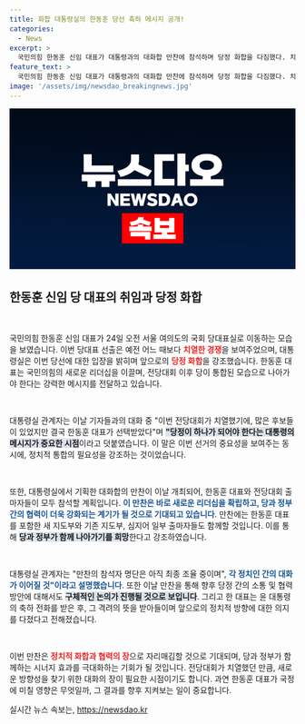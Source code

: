```yaml
---
title: 화합 대통령실의 한동훈 당선 축하 메시지 공개!
categories:
  - News
excerpt: >
  국민의힘 한동훈 신임 대표가 대통령과의 대화합 만찬에 참석하며 당정 화합을 다짐했다. 치열한 전당대회 후, 윤 대통령은 운명 공동체라는 메시지를 전하며 공동 협력의 필요성을 강조했다. 클릭하고 자세한 내용을 확인해보세요!
feature_text: >
  국민의힘 한동훈 신임 대표가 대통령과의 대화합 만찬에 참석하며 당정 화합을 다짐했다. 치열한 전당대회 후, 윤 대통령은 운명 공동체라는 메시지를 전하며 공동 협력의 필요성을 강조했다. 클릭하고 자세한 내용을 확인해보세요!
image: '/assets/img/newsdao_breakingnews.jpg'
---
```


<p><img src="/assets/img/newsdao_breakingnews.jpg" alt="ontimetimes 속보" /></p>

<h2 data-ke-size="size26">한동훈 신임 당 대표의 취임과 당정 화합</h2>

<p data-ke-size="size16">&nbsp;</p>

<p>국민의힘 한동훈 신임 대표가 24일 오전 서울 여의도의 국회 당대표실로 이동하는 모습을 보였습니다. 이번 당대표 선출은 예전 어느 때보다 <b><span style="color: #ee2323;">치열한 경쟁</span></b>을 보여주었으며, 대통령실은 이번 당선에 대한 입장을 밝히며 앞으로의 <b><span style="color: #ee2323;">당정 화합</span></b>을 강조했습니다. 한동훈 대표는 국민의힘의 새로운 리더십을 이끌며, 전당대회 이후 당이 통합된 모습으로 나아가야 한다는 강력한 메시지를 전달하고 있습니다. </p>

<p data-ke-size="size16">&nbsp;</p>

<p>대통령실 관계자는 이날 기자들과의 대화 중 "이번 전당대회가 치열했기에, 많은 후보들이 있었지만 결국 한동훈 대표가 선택받았다"며 <b><span style="background-color: #21538527;">"당정이 하나가 되어야 한다는 대통령의 메시지가 중요한 시점</span></b>이라고 덧붙였습니다. 이 말은 이번 선거의 중요성을 보여주는 동시에, 정치적 통합의 필요성을 강조하는 것이었습니다. </p>

<p data-ke-size="size16">&nbsp;</p>

<p>또한, 대통령실에서 기획한 대화합의 만찬이 이날 개최되어, 한동훈 대표와 전당대회 출마자들이 모두 참석할 계획입니다. <b><span style="color: #1a5490;">이 만찬은 바로 새로운 리더십을 확립하고, 당과 정부 간의 협력이 더욱 강화되는 계기가 될 것으로 기대되고 있습니다</span></b>. 만찬에는 한동훈 대표를 포함한 새 지도부와 기존 지도부, 심지어 일부 출마자들도 함께할 것입니다. 이를 통해 <b><span style="background-color: #21538527;">당과 정부가 함께 나아가기를 희망</span></b>한다고 강조하였습니다. </p>

<p data-ke-size="size16">&nbsp;</p>

<p>대통령실 관계자는 "만찬의 참석자 명단은 아직 최종 조율 중이며", <b><span style="color: #1a5490;">각 정치인 간의 대화가 이어질 것"이라고 설명했습니다</span></b>. 또한 이날 만찬을 통해 향후 당정 간의 소통 및 협력 방안에 대해서도 <b><span style="background-color: #21538527;">구체적인 논의가 진행될 것으로 보입니다</span></b>. 그리고 한 대표는 윤 대통령의 축하 전화를 받은 후, 그 격려의 뜻을 받아들이며 앞으로의 정치적 방향에 대한 의지를 다졌다고 전해졌습니다.</p>

<p data-ke-size="size16">&nbsp;</p>

<p>이번 만찬은 <b><span style="color: #ee2323;">정치적 화합과 협력의 장</span></b>으로 자리매김할 것으로 기대되며, 당과 정부가 함께하는 시너지 효과를 극대화하는 기회가 될 것입니다. 전당대회가 치열했던 만큼, 새로운 방향성을 찾기 위한 대화의 장이 필요한 시점이기도 합니다. 과연 한동훈 대표가 국정에 미칠 영향은 무엇일까, 그 결과를 향후 지켜보는 일이 중요합니다.</p>
실시간 뉴스 속보는, <a href="https://newsdao.kr" rel="dofollow">https://newsdao.kr</a>



